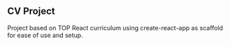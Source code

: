 ## CV Project

Project based on TOP React curriculum using create-react-app as scaffold for ease of use and setup.
